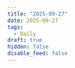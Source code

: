 ```yaml
---
title: "2025-09-27"
date: 2025-09-27
tags:
  - Daily
draft: true
hidden: false
disable_feed: false
---
```


